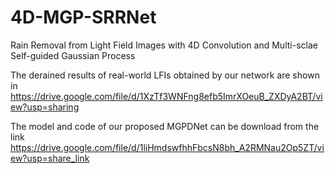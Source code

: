 # 4D-MGP-SRRNet
Rain Removal from Light Field Images with 4D Convolution and Multi-sclae Self-guided Gaussian Process

The derained results of real-world LFIs obtained by our network are shown in https://drive.google.com/file/d/1XzTf3WNFng8efb5ImrXOeuB_ZXDyA2BT/view?usp=sharing

The model and code of our proposed MGPDNet can be download from the link https://drive.google.com/file/d/1liHmdswfhhFbcsN8bh_A2RMNau2Op5ZT/view?usp=share_link
